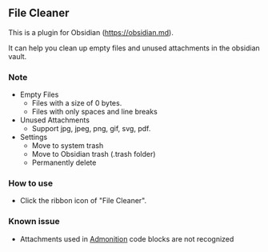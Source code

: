## File Cleaner

This is a plugin for Obsidian (https://obsidian.md).

It can help you clean up empty files and unused attachments in the obsidian vault.

### Note

- Empty Files
  - Files with a size of 0 bytes.
  - Files with only spaces and line breaks
- Unused Attachments
  - Support jpg, jpeg, png, gif, svg, pdf.
- Settings
  - Move to system trash
  - Move to Obsidian trash (.trash folder)
  - Permanently delete

### How to use

- Click the ribbon icon of "File Cleaner".

### Known issue

- Attachments used in [Admonition](https://github.com/valentine195/obsidian-admonition) code blocks are not recognized
